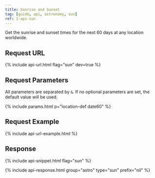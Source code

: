 ```yaml
---
title: Sunrise and Sunset
tag: [guide, api, astronomy, sun]
ref: 1-api-sun
---
```


Get the sunrise and sunset times for the next 60 days at any location worldwide.

## Request URL

{% include api-url.html flag="sun" dev=true %}

## Request Parameters

All parameters are separated by `&`. If no optional parameters are set, the default value will be used.

{% include params.html p="location-def date60" %}

## Request Example

{% include api-url-example.html %}

## Response

{% include api-snippet.html flag="sun" %}

{% include api-response.html group="astro" type="sun" prefix="nil" %}
